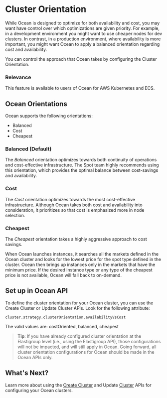 # Cluster Orientation

While Ocean is designed to optimize for both availability and cost, you may want have control over which optimizations are given priority. For example, in a development environment you might want to use cheaper nodes for dev clusters. In contrast, in a production environment, where availability is more important, you might want Ocean to apply a balanced orientation regarding cost and availability.

You can control the approach that Ocean takes by configuring the Cluster Orientation.

### Relevance

This feature is available to users of Ocean for AWS Kubernetes and ECS.

## Ocean Orientations

Ocean supports the following orientations:
- Balanced
- Cost
- Cheapest

### Balanced (Default)

The *Balanced* orientation optimizes towards both continuity of operations and cost-effective infrastructure. The Spot team highly recommends using this orientation, which provides the optimal balance between cost-savings and availability.

### Cost

The *Cost* orientation optimizes towards the most cost-effective infrastructure. Although Ocean takes both cost and availability into consideration, it prioritizes so that cost is emphasized more in node selection.   

### Cheapest

The *Cheapest* orientation takes a highly aggressive approach to cost savings.

When Ocean launches instances, it searches all the markets defined in the Ocean cluster and looks for the lowest price for the spot type defined in the cluster. Ocean then brings up instances only in the markets that have the minimum price. If the desired instance type or any type of the cheapest price is not available, Ocean will fall back to on-demand.

## Set up in Ocean API

To define the cluster orientation for your Ocean cluster, you can use the Create Cluster or Update Cluster APIs. Look for the following attribute:

```
cluster.strategy.clusterOrientation.availabilityVsCost
```

The valid values are: costOriented, balanced, cheapest

> **Tip**: If you have already configured cluster orientation at the Elastigroup level (i.e., using the Elastigroup API), those configurations will not be impacted, and will still apply in Ocean. Going forward, all cluster orientation configurations for Ocean should be made in the Ocean APIs only.

## What's Next?

Learn more about using the [Create Cluster](https://docs.spot.io/api/#operation/OceanAWSClusterCreate) and Update [Cluster](https://docs.spot.io/api/#operation/OceanAWSClusterUpdate) APIs for configuring your Ocean clusters.
